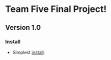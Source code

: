 # Team Five Final Project!

## Version 1.0

### Install

* Simplest [install](https://csc-440.github.io/CSC440_Final_Project/pgs/clickables.html).
